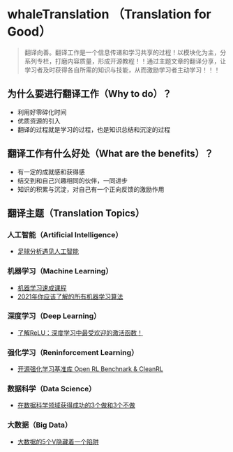 # whaleTranslation （Translation for Good）

> 翻译向善。翻译工作是一个信息传递和学习共享的过程！以模块化为主，分系列专栏，打磨内容质量，形成开源教程！！通过主题文章的翻译分享，让学习者及时获得各自所需的知识与技能，从而激励学习者主动学习！！！

## 为什么要进行翻译工作（Why to do）？

- 利用好零碎化时间
- 优质资源的引入
- 翻译的过程就是学习的过程，也是知识总结和沉淀的过程

## 翻译工作有什么好处（What are the benefits）？

- 有一定的成就感和获得感
- 结交到和自己兴趣相同的伙伴，一同进步
- 知识的积累与沉淀，对自己有一个正向反馈的激励作用

## 翻译主题（Translation Topics）

### 人工智能（Artificial Intelligence）
- [足球分析遇见人工智能]()


### 机器学习（Machine Learning）
- [机器学习速成课程](https://github.com/Hirotransfer/whaleTranslation/blob/main/Machine%20Learning/Machine%20Learning%20Crash%20Course.md)
- [2021年你应该了解的所有机器学习算法](https://towardsdatascience.com/all-machine-learning-algorithms-you-should-know-in-2021-2e357dd494c7)


### 深度学习（Deep Learning）
- [了解ReLU：深度学习中最受欢迎的激活函数！](https://github.com/Hirotransfer/whaleTranslation/blob/main/Deep%20Learning/%E6%B7%B1%E5%BA%A6%E5%AD%A6%E4%B9%A0%E4%B8%AD%E6%9C%80%E5%8F%97%E6%AC%A2%E8%BF%8E%E7%9A%84%E6%BF%80%E6%B4%BB%E5%87%BD%E6%95%B0.md)


### 强化学习（Reninforcement Learning）
- [开源强化学习基准库 Open RL Benchnark & CleanRL](https://github.com/Hirotransfer/whaleTranslation/blob/main/Reninforcement%20Learning/%E5%BC%80%E6%BA%90%E5%BC%BA%E5%8C%96%E5%AD%A6%E4%B9%A0%E5%9F%BA%E5%87%86%E5%BA%93%E5%92%8C%20RL%20%E7%AE%97%E6%B3%95%E6%B8%85%E6%99%B0%E5%8C%96%E5%AE%9E%E7%8E%B0%20Open%20RL%20Benchnark%20&%20CleanRL.md)


### 数据科学（Data Science）
- [在数据科学领域获得成功的3个做和3个不做]()

### 大数据（Big Data）
- [大数据的5个V隐藏着一个陷阱]()

